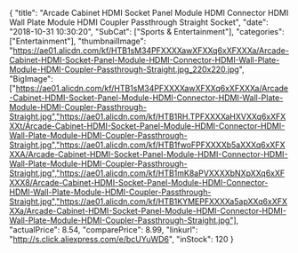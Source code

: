 {
	"title": "Arcade Cabinet HDMI Socket Panel Module HDMI Connector HDMI Wall Plate Module HDMI Coupler Passthrough Straight Socket",
	"date": "2018-10-31 10:30:20",
	"SubCat": ["Sports & Entertainment"],
	"categories": ["Entertainment"],
	"thumbnailImage": "https://ae01.alicdn.com/kf/HTB1sM34PFXXXXawXFXXq6xXFXXXa/Arcade-Cabinet-HDMI-Socket-Panel-Module-HDMI-Connector-HDMI-Wall-Plate-Module-HDMI-Coupler-Passthrough-Straight.jpg_220x220.jpg",
	"BigImage": ["https://ae01.alicdn.com/kf/HTB1sM34PFXXXXawXFXXq6xXFXXXa/Arcade-Cabinet-HDMI-Socket-Panel-Module-HDMI-Connector-HDMI-Wall-Plate-Module-HDMI-Coupler-Passthrough-Straight.jpg","https://ae01.alicdn.com/kf/HTB1RH.TPFXXXXaHXVXXq6xXFXXXt/Arcade-Cabinet-HDMI-Socket-Panel-Module-HDMI-Connector-HDMI-Wall-Plate-Module-HDMI-Coupler-Passthrough-Straight.jpg","https://ae01.alicdn.com/kf/HTB1fwoFPFXXXXb5aXXXq6xXFXXXA/Arcade-Cabinet-HDMI-Socket-Panel-Module-HDMI-Connector-HDMI-Wall-Plate-Module-HDMI-Coupler-Passthrough-Straight.jpg","https://ae01.alicdn.com/kf/HTB1mK8aPVXXXXbNXpXXq6xXFXXX8/Arcade-Cabinet-HDMI-Socket-Panel-Module-HDMI-Connector-HDMI-Wall-Plate-Module-HDMI-Coupler-Passthrough-Straight.jpg","https://ae01.alicdn.com/kf/HTB1KYMEPFXXXXa5apXXq6xXFXXXa/Arcade-Cabinet-HDMI-Socket-Panel-Module-HDMI-Connector-HDMI-Wall-Plate-Module-HDMI-Coupler-Passthrough-Straight.jpg"],
	"actualPrice": 8.54,
	"comparePrice": 8.99,
	"linkurl": "http://s.click.aliexpress.com/e/bcUYuWD6",
	"inStock": 120
}
